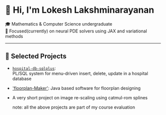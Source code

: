# 👋 Hi, I'm Lokesh Lakshminarayanan

🎓 Mathematics & Computer Science undergraduate  
🔬 Focused(currently) on neural PDE solvers using JAX and variational methods

---
## 📂 Selected Projects

- [`hospital-db-sqlplus`](https://github.com/rTarunKumar-1/Database_Systems_Project):  
  PL/SQL system for menu-driven insert, delete, update in a hospital database
- ['floorplan-Maker'](https://github.com/Pranav-PJ/floor-plan-maker):
  Java based software for floorplan designing
- ['Image-Interpolation']:(https://github.com/Lokesh-bitshyd22/BicubicImageInterpolation)
  A very short project on image re-scaling using catmul-rom splines

  note: all the above projects are part of my course evaluation 
